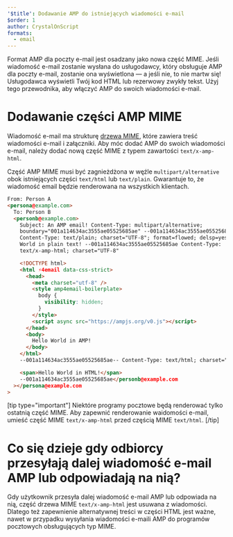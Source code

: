 ```yaml
---
'$title': Dodawanie AMP do istniejących wiadomości e-mail
$order: 1
author: CrystalOnScript
formats:
  - email
---
```


Format AMP dla poczty e-mail jest osadzany jako nowa część MIME. Jeśli wiadomość e-mail zostanie wysłana do usługodawcy, który obsługuje AMP dla poczty e-mail, zostanie ona wyświetlona — a jeśli nie, to nie martw się! Usługodawca wyświetli Twój kod HTML lub rezerwowy zwykły tekst. Użyj tego przewodnika, aby włączyć AMP do swoich wiadomości e-mail.

# Dodawanie części AMP MIME

Wiadomość e-mail ma strukturę [drzewa MIME](https://en.wikipedia.org/wiki/MIME), które zawiera treść wiadomości e-mail i załączniki. Aby móc dodać AMP do swoich wiadomości e-mail, należy dodać nową część MIME z typem zawartości `text/x-amp-html`.

Część AMP MIME musi być zagnieżdżona w węźle `multipart/alternative` obok istniejących części `text/html` lub `text/plain`. Gwarantuje to, że wiadomość email będzie renderowana na wszystkich klientach.

```html
From: Person A
<persona@example.com>
  To: Person B
  <personb@example.com>
    Subject: An AMP email! Content-Type: multipart/alternative;
    boundary="001a114634ac3555ae05525685ae" --001a114634ac3555ae05525685ae
    Content-Type: text/plain; charset="UTF-8"; format=flowed; delsp=yes Hello
    World in plain text! --001a114634ac3555ae05525685ae Content-Type:
    text/x-amp-html; charset="UTF-8"

    <!DOCTYPE html>
    <html ⚡4email data-css-strict>
      <head>
        <meta charset="utf-8" />
        <style amp4email-boilerplate>
          body {
            visibility: hidden;
          }
        </style>
        <script async src="https://ampjs.org/v0.js"></script>
      </head>
      <body>
        Hello World in AMP!
      </body>
    </html>
    --001a114634ac3555ae05525685ae-- Content-Type: text/html; charset="UTF-8"

    <span>Hello World in HTML!</span>
    --001a114634ac3555ae05525685ae</personb@example.com
  ></persona@example.com
>
```

[tip type="important"] Niektóre programy pocztowe będą renderować tylko ostatnią część MIME. Aby zapewnić renderowanie waidomości e-mail, umieść część MIME `text/x-amp-html` przed częścią MIME `text/html`. [/tip]

# Co się dzieje gdy odbiorcy przesyłają dalej wiadomość e-mail AMP lub odpowiadają na nią?

Gdy użytkownik przesyła dalej wiadomość e-mail AMP lub odpowiada na nią, część drzewa MIME `text/x-amp-html` jest usuwana z wiadomości. Dlatego też zapewnienie alternatywnej treści w części HTML jest ważne, nawet w przypadku wysyłania wiadomości e-maili AMP do programów pocztowych obsługujących typ MIME.
